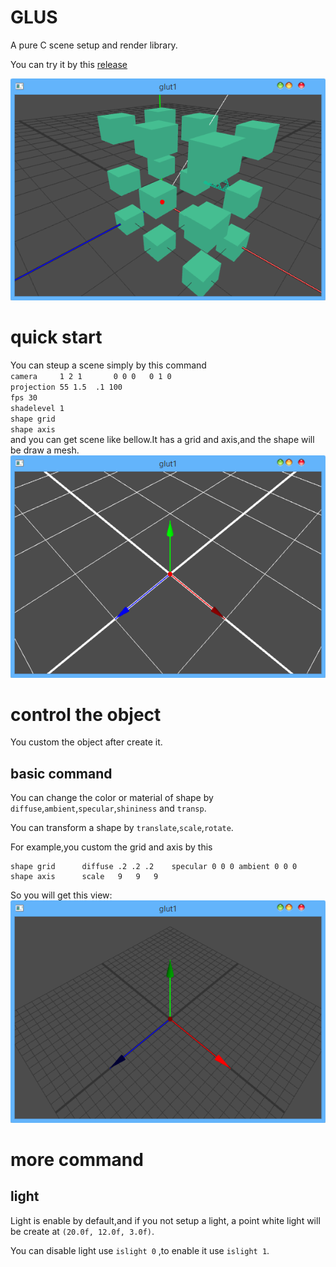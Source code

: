 GLUS 
====

A pure C scene setup and render library.

You can try it by this [release](./doc/glus.zip)

![demo image](./doc/demo.png)

# quick start
You can steup a scene simply by this command <br>
`camera		1 2 1		0 0 0	0 1 0`<br>
`projection	55 1.5	.1 100`<br>
`fps 30`<br>
`shadelevel 1`<br>
`shape grid`<br>
`shape axis`<br>
and you can get scene like bellow.It has a grid and axis,and the shape will be draw a mesh.<br>
![quick start image](./doc/quick.png)

# control the object
You custom the object after create it.
## basic command
You can change the color or material of shape by `diffuse`,`ambient`,`specular`,`shininess` and `transp`.

You can transform a shape by `translate`,`scale`,`rotate`.

For example,you custom the grid and axis by this
``` 
shape grid		diffuse	.2 .2 .2	specular 0 0 0 ambient 0 0 0
shape axis		scale	9	9	9
```
So you will get this view:<br>
![basic image](./doc/basic.png)


# more command
## light
Light is enable by default,and if you not setup a light, a point white light will be create at `(20.0f, 12.0f, 3.0f)`.

You can disable light use `islight 0` ,to enable it use `islight 1`.

